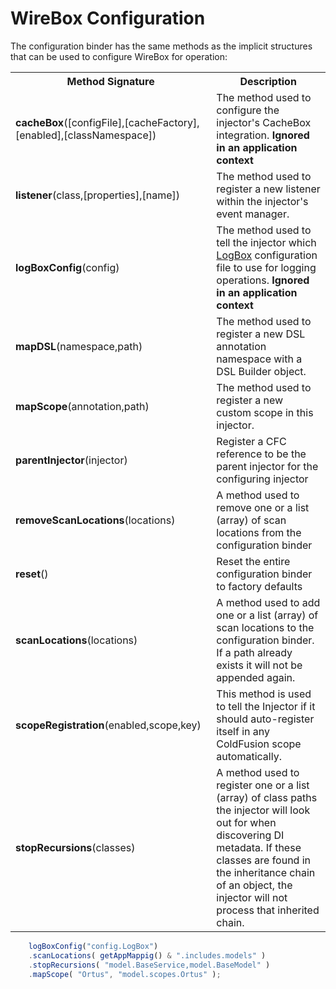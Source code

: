 # WireBox Configuration

The configuration binder has the same methods as the implicit structures that can be used to configure WireBox for operation:

<table class="tablelisting" cellpadding="5">
<tbody><tr>
<th><b>Method Signature</b> </th>
<th><b>Description</b> </th></tr>
<tr>
<td><b>cacheBox</b>([configFile],[cacheFactory],[enabled],[classNamespace]) </td>
<td>The method used to configure the injector's CacheBox integration. <b>Ignored in an application context</b></td></tr>
<tr>
<td><b>listener</b>(class,[properties],[name]) </td>
<td>The method used to register a new listener within the injector's event manager.</td></tr>
<tr>
<td><b>logBoxConfig</b>(config) </td>
<td>The method used to tell the injector which <a href="wiki/LogBox.cfm">LogBox</a> configuration file to use for logging operations. <b>Ignored in an application context</b></td></tr>
<tr>
<td><b>mapDSL</b>(namespace,path) </td>
<td>The method used to register a new DSL annotation namespace with a DSL Builder object.</td></tr>
<tr>
<td><b>mapScope</b>(annotation,path) </td>
<td>The method used to register a new custom scope in this injector.</td></tr>
<tr>
<td><b>parentInjector</b>(injector) </td>
<td>Register a CFC reference to be the parent injector for the configuring injector</td></tr>
<tr>
<td><b>removeScanLocations</b>(locations) </td>
<td>A method used to remove one or a list (array) of scan locations from the configuration binder</td></tr>
<tr>
<td><b>reset</b>() </td>
<td>Reset the entire configuration binder to factory defaults</td></tr>
<tr>
<td><b>scanLocations</b>(locations) </td>
<td>A method used to add one or a list (array) of scan locations to the configuration binder. If a path already exists it will not be appended again.</td></tr>
<tr>
<td><b>scopeRegistration</b>(enabled,scope,key) </td>
<td>This method is used to tell the Injector if it should auto-register itself in any ColdFusion scope automatically.</td></tr>
<tr>
<td><b>stopRecursions</b>(classes) </td>
<td>A method used to register one or a list (array) of class paths the injector will look out for when discovering DI metadata. If these classes are found in the inheritance chain of an object, the injector will not process that inherited chain.</td></tr></tbody></table>

```javascript
	logBoxConfig("config.LogBox")
	.scanLocations( getAppMappig() & ".includes.models" )
	.stopRecursions( "model.BaseService,model.BaseModel" )
	.mapScope( "Ortus", "model.scopes.Ortus" );
```
